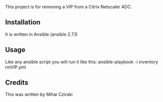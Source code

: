 <snippet>
  <content><![CDATA[
# ${1:remove-netscaler-vip}

This project is for removing a VIP from a Citrix Netscaler ADC.

## Installation

It is written in Ansible (ansible 2.7.1)

## Usage

Like any ansible script you will run it like this:
ansible-playbook -i inventory  rmVIP.yml

## Credits

This was written by Mihai Cziraki
</content>
</snippet>
